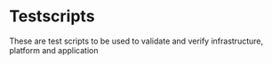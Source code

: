 # Testscripts
These are test scripts to be used to validate and verify infrastructure, platform and application
